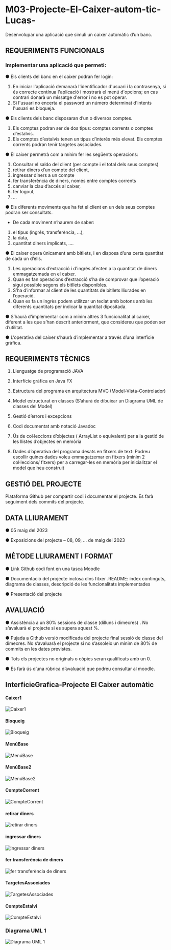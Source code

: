 # M03-Projecte-El-Caixer-autom-tic-Lucas-
Desenvolupar una aplicació que simuli un caixer automàtic d’un banc.

## REQUERIMENTS FUNCIONALS

### Implementar una aplicació que permeti:

● Els clients del banc en el caixer podran fer login: 
1. En iniciar l'aplicació demanarà l'identificador d'usuari i la contrasenya, si és correcte contínua l'aplicació i mostrarà el menú d'opcions; en cas contrari donarà un missatge d'error i no es pot operar. 
2. Si l'usuari no encerta el password un número determinat d'intents l'usuari es bloqueja.

● Els clients dels banc disposaran d’un o diversos comptes. 
1. Els comptes podran ser de dos tipus: comptes corrents o comptes d’estalvis. 
2. Els comptes d’estalvis tenen un tipus d’interès més elevat. Els comptes corrents podran tenir targetes associades.

● El caixer permetrà com a mínim fer les següents operacions:
1. Consultar el saldo del client (per compte i el total dels seus comptes)
2. retirar diners d’un compte del client,
3. ingressar diners a un compte
4. fer transferència de diners, només entre comptes corrents
5. canviar la clau d’accés al caixer,
6. fer logout,
7. ...

● Els diferents moviments que ha fet el client en un dels seus comptes podran ser
consultats. 
* De cada moviment n’haurem de saber: 

1. el tipus (ingrés, transferència, ...),
2. la data,
3. quantitat diners implicats, ....

● El caixer opera únicament amb bitllets, i en disposa d’una certa quantitat de cada un d’ells. 
1. Les operacions d’extracció i d'ingrés afecten a la quantitat de diners emmagatzemada en el caixer. 
2. Quan es fan operacions d’extracció s’ha de comprovar que l’operació sigui possible segons els bitllets disponibles. 
3. S’ha d’informar al client de les quantitats de bitllets lliurades en l’operació. 
4. Quan es fa un ingrès podem utilitzar un teclat amb botons amb les diferents quantitats per indicar la quantitat dipositada.

● S’haurà d’implementar com a mínim altres 3 funcionalitat al caixer, diferent a les que s’han descrit anteriorment, que considereu que poden ser d’utilitat.

● L’operativa del caixer s’haurà d’implementar a través d’una interfície gràfica.

## REQUERIMENTS TÈCNICS

1. Llenguatge de programació JAVA

2. Interfície gràfica en Java FX

3. Estructura del programa en arquitectura MVC (Model-Vista-Controlador)

4. Model estructurat en classes (S’ahurà de dibuixar un Diagrama UML de classes del
Model)

5. Gestió d’errors i excepcions

6. Codi documentat amb notació Javadoc

7. Ús de col·leccions d’objectes ( ArrayList o equivalent) per a la gestió de les llistes
d’objectes en memòria

8. Dades d’operativa del programa desats en fitxers de text: 
Podreu escollir quines dades voleu emmagatzemar en fitxers (mínim 2 col·leccions/ fitxers) per a carregar-les en memòria per inicialitzar el model que heu construit

## GESTIÓ DEL PROJECTE

Plataforma Github per compartir codi i documentar el projecte. Es farà seguiment
dels commits del projecte.

## DATA LLIURAMENT

● 05 maig del 2023

● Exposicions del projecte – 08, 09, ... de maig del 2023

## MÈTODE LLIURAMENT I FORMAT

● Link Github codi font en una tasca Moodle

● Documentació del projecte inclosa dins fitxer .README: índex continguts, diagrama
de classes, descripció de les funcionalitats implementades

● Presentació del projecte

## AVALUACIÓ

● Assistència a un 80% sessions de classe (dilluns i dimecres) . No s’avaluarà el
projecte si es supera aquest %.

● Pujada a Github versió modificada del projecte final sessió de classe del dimecres.
No s’avaluarà el projecte si no s’assoleix un mínim de 80% de commits en les dates
previstes.

● Tots els projectes no originals o còpies seran qualificats amb un 0.

● Es farà ús d’una rúbrica d’avaluació que podreu consultar al moodle.

## InterficieGrafica-Projecte El Caixer automàtic

#### Caixer1
![Caixer1](https://github.com/lace8guti/M03-Projecte-El-Caixer-autom-tic-Lucas-/blob/main/Caixer1.png?raw=true)

#### Bloqueig
![Bloqueig](https://github.com/lace8guti/M03-Projecte-El-Caixer-autom-tic-Lucas-/blob/main/Bloqueig.png?raw=true)

#### MenúBase
![MenúBase](https://github.com/lace8guti/M03-Projecte-El-Caixer-autom-tic-Lucas-/blob/main/MenuBase.png?raw=true)

#### MenúBase2
![MenúBase2](https://github.com/lace8guti/M03-Projecte-El-Caixer-autom-tic-Lucas-/blob/main/MenuBase2.png?raw=true)

#### CompteCorrent
![CompteCorrent](https://github.com/lace8guti/M03-Projecte-El-Caixer-autom-tic-Lucas-/blob/main/CompteCorrent.png?raw=true)

#### retirar diners
![retirar diners](https://github.com/lace8guti/M03-Projecte-El-Caixer-autom-tic-Lucas-/blob/main/RetirarDiners.png?raw=true)

#### ingressar diners
![ingressar diners](https://github.com/lace8guti/M03-Projecte-El-Caixer-autom-tic-Lucas-/blob/main/IngressarDiners.png?raw=true)

#### fer transferència de diners
![fer transferència de diners](https://github.com/lace8guti/M03-Projecte-El-Caixer-autom-tic-Lucas-/blob/main/FerTransferencia.png?raw=true)

#### TargetesAssociades
![TargetesAssociades](https://github.com/lace8guti/M03-Projecte-El-Caixer-autom-tic-Lucas-/blob/main/TargetesAssociades.png?raw=true)

#### CompteEstalvi
![CompteEstalvi](https://github.com/lace8guti/M03-Projecte-El-Caixer-autom-tic-Lucas-/blob/main/CompteEstalvi.png?raw=true)


### Diagrama UML 1

![ Diagrama UML 1 ](https://github.com/lace8guti/M03-Projecte-El-Caixer-autom-tic-Lucas-/blob/main/DiagramaUML1.png?raw=true)
